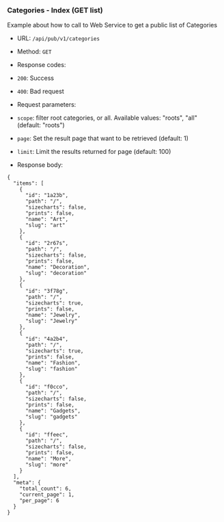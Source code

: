 ### Categories - Index (GET list)

Example about how to call to Web Service to get a public list of 
Categories

* URL: `/api/pub/v1/categories`
* Method: `GET`
* Response codes: 
 * `200`: Success
 * `400`: Bad request
  
* Request parameters:
 * `scope`: filter root categories, or all. Available values: "roots", "all" (default: "roots")
 * `page`: Set the result page that want to be retrieved (default: 1)
 * `limit`: Limit the results returned for page (default: 100)
    
* Response body:

```
{
  "items": [
    {
      "id": "1a23b",
      "path": "/",
      "sizecharts": false,
      "prints": false,
      "name": "Art",
      "slug": "art"
    },
    {
      "id": "2r67s",
      "path": "/",
      "sizecharts": false,
      "prints": false,
      "name": "Decoration",
      "slug": "decoration"
    },
    {
      "id": "3f78g",
      "path": "/",
      "sizecharts": true,
      "prints": false,
      "name": "Jewelry",
      "slug": "Jewelry"
    },
    {
      "id": "4a2b4",
      "path": "/",
      "sizecharts": true,
      "prints": false,
      "name": "Fashion",
      "slug": "fashion"
    },
    {
      "id": "f0cco",
      "path": "/",
      "sizecharts": false,
      "prints": false,
      "name": "Gadgets",
      "slug": "gadgets"
    },
    {
      "id": "ffeec",
      "path": "/",
      "sizecharts": false,
      "prints": false,
      "name": "More",
      "slug": "more"
    }
  ],
  "meta": {
    "total_count": 6,
    "current_page": 1,
    "per_page": 6
  }
}
```